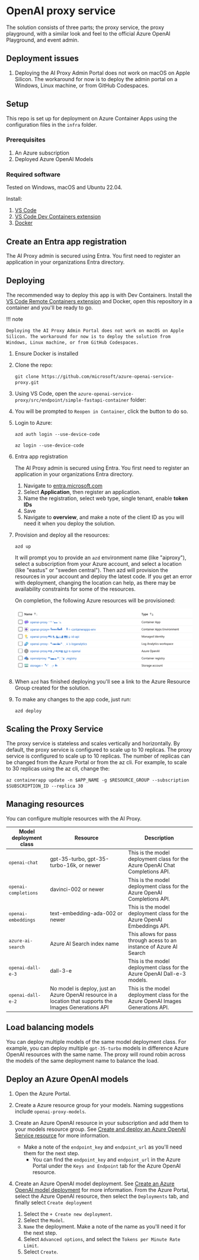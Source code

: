 # OpenAI proxy service

The solution consists of three parts; the proxy service, the proxy playground, with a similar look and feel to the official Azure OpenAI Playground, and event admin.

## Deployment issues

1. Deploying the AI Proxy Admin Portal does not work on macOS on Apple Silicon. The workaround for now is to deploy the admin portal on a Windows, Linux machine, or from GitHub Codespaces.

## Setup

This repo is set up for deployment on Azure Container Apps using the configuration files in the `infra` folder.

### Prerequisites

1. An Azure subscription
2. Deployed Azure OpenAI Models

### Required software

Tested on Windows, macOS and Ubuntu 22.04.

Install:

1. [VS Code](https://code.visualstudio.com/)
2. [VS Code Dev Containers extension](https://marketplace.visualstudio.com/items?itemName=ms-vscode-remote.remote-containers)
3. [Docker](https://www.docker.com/products/docker-desktop)

## Create an Entra app registration

The AI Proxy admin is secured using Entra. You first need to register an application in your organizations Entra directory.



## Deploying

The recommended way to deploy this app is with Dev Containers. Install the [VS Code Remote Containers extension](https://marketplace.visualstudio.com/items?itemName=ms-vscode-remote.remote-containers) and Docker, open this repository in a container and you'll be ready to go.

!!! note

    Deploying the AI Proxy Admin Portal does not work on macOS on Apple Silicon. The workaround for now is to deploy the solution from Windows, Linux machine, or from GitHub Codespaces.

1. Ensure Docker is installed
1. Clone the repo:

    ```shell
    git clone https://github.com/microsoft/azure-openai-service-proxy.git
    ```

1. Using VS Code, open the `azure-openai-service-proxy/src/endpoint/simple-fastapi-container` folder:

1. You will be prompted to `Reopen in Container`, click the button to do so.

1. Login to Azure:

    ```shell
    azd auth login --use-device-code
    ```

    ```shell
    az login --use-device-code
    ```

1. Entra app registration

    The AI Proxy admin is secured using Entra. You first need to register an application in your organizations Entra directory.

    1. Navigate to [entra.microsoft.com](https://entra.microsoft.com)
    1. Select **Application**, then register an application.
    1. Name the registration, select web type, single tenant, enable **token IDs**
    1. Save
    1. Navigate to **overview**, and make a note of the client ID as you will need it when you deploy the solution.

1. Provision and deploy all the resources:

    ```shell
    azd up
    ```

    It will prompt you to provide an `azd` environment name (like "aiproxy"), select a subscription from your Azure account, and select a location (like "eastus" or "sweden central"). Then azd will provision the resources in your account and deploy the latest code. If you get an error with deployment, changing the location can help, as there may be availability constraints for some of the resources.

    On completion, the following Azure resources will be provisioned:

    ![Azure OpenAI Playground experience](media/azure_resources.png)

1. When `azd` has finished deploying you'll see a link to the Azure Resource Group created for the solution.
1. To make any changes to the app code, just run:

    ```shell
    azd deploy
    ```

## Scaling the Proxy Service

The proxy service is stateless and scales vertically and horizontally. By default, the proxy service is configured to scale up to 10 replicas. The proxy service is configured to scale up to 10 replicas. The number of replicas can be changed from the Azure Portal or from the az cli. For example, to scale to 30 replicas using the az cli, change the:

```shell
az containerapp update -n $APP_NAME -g $RESOURCE_GROUP --subscription $SUBSCRIPTION_ID --replica 30
```

## Managing resources

You can configure multiple resources with the AI Proxy.

| Model deployment class | Resource | Description |
| ---------------------- | ------ | ----------- |
| `openai-chat` | gpt-35-turbo, gpt-35-turbo-16k, or newer | This is the model deployment class for the Azure OpenAI Chat Completions API. |
| `openai-completions` | davinci-002 or newer | This is the model deployment class for the Azure OpenAI Completions API. |
| `openai-embeddings` | text-embedding-ada-002 or newer | This is the model deployment class for the Azure OpenAI Embeddings API. |
| `azure-ai-search` | Azure AI Search index name | This allows for pass through acess to an instance of Azure AI Search |
| `openai-dall-e-3` | dall-3-e | This is the model deployment class for the Azure OpenAI Dall-e-3 models. |
| `openai-dall-e-2` | No model is deploy, just an Azure OpenAI resource in a location that supports the Images Generations API | This is the model deployment class for the Azure OpenAI Images Generations API. |

## Load balancing models

You can deploy multiple models of the same model deployment class. For example, you can deploy multiple `gpt-35-turbo` models in difference Azure OpenAI resources with the same name. The proxy will round robin across the models of the same deployment name to balance the load.

## Deploy an Azure OpenAI models

1. Open the Azure Portal.
1. Create a Azure resource group for your models. Naming suggestions include `openai-proxy-models`.
1. Create an Azure OpenAI resource in your subscription and add them to your models resource group. See [Create and deploy an Azure OpenAI Service resource](https://learn.microsoft.com/azure/ai-services/openai/how-to/create-resource) for more information.
   - Make a note of the `endpoint_key` and `endpoint_url` as you'll need them for the next step.
     - You can find the `endpoint_key` and `endpoint_url` in the Azure Portal under the `Keys and Endpoint` tab for the Azure OpenAI resource.
1. Create an Azure OpenAI model deployment. See [Create an Azure OpenAI model deployment](https://learn.microsoft.com/azure/ai-services/openai/how-to/create-resource?pivots=web-portal#deploy-a-model) for more information. From the Azure Portal, select the Azure OpenAI resource, then select the `Deployments` tab, and finally select `Create deployment`

   1. Select the `+ Create new deployment`.
   2. Select the `Model`.
   3. `Name` the deployment. Make a note of the name as you'll need it for the next step.
   4. Select `Advanced options`, and select the `Tokens per Minute Rate Limit`.
   5. Select `Create`.
